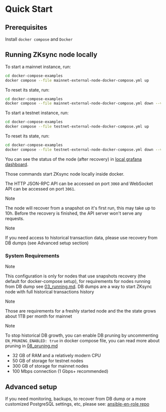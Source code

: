 # Quick Start

## Prerequisites

Install `docker compose` and `Docker`

## Running ZKsync node locally

To start a mainnet instance, run:

```sh
cd docker-compose-examples
docker compose --file mainnet-external-node-docker-compose.yml up
```

To reset its state, run:

```sh
cd docker-compose-examples
docker compose --file mainnet-external-node-docker-compose.yml down --volumes
```

To start a testnet instance, run:

```sh
cd docker-compose-examples
docker compose --file testnet-external-node-docker-compose.yml up
```

To reset its state, run:

```sh
cd docker-compose-examples
docker compose --file testnet-external-node-docker-compose.yml down --volumes
```

You can see the status of the node (after recovery) in
[local grafana dashboard](http://localhost:3000/dashboards).

Those commands start ZKsync node locally inside docker.

The HTTP JSON-RPC API can be accessed on port `3060` and WebSocket API can be accessed on port `3061`.

> [!NOTE]
>
> The node will recover from a snapshot on it's first run, this may take up to 10h. Before the recovery is finished, the
> API server won't serve any requests.

> [!NOTE]
>
> If you need access to historical transaction data, please use recovery from DB dumps (see Advanced setup section)

### System Requirements

> [!NOTE]
>
> This configuration is only for nodes that use snapshots recovery (the default for docker-compose setup), for
> requirements for nodes running from DB dump see
> [03_running.md](https://github.com/matter-labs/zksync-era/blob/main/docs/guides/external-node/03_running.md). DB dumps
> are a way to start ZKsync node with full historical transactions history

> [!NOTE]
>
> Those are requirements for a freshly started node and the the state grows about 1TB per month for mainnet

> [!NOTE]
>
> To stop historical DB growth, you can enable DB pruning by uncommenting `EN_PRUNING_ENABLED: true` in docker compose file,
> you can read more about pruning in
> [08_pruning.md](https://github.com/matter-labs/zksync-era/blob/main/docs/guides/external-node/08_pruning.md)

- 32 GB of RAM and a relatively modern CPU
- 50 GB of storage for testnet nodes
- 300 GB of storage for mainnet nodes
- 100 Mbps connection (1 Gbps+ recommended)

## Advanced setup

If you need monitoring, backups, to recover from DB dump or a more customized PostgreSQL settings, etc, please see:
[ansible-en-role repo](https://github.com/matter-labs/ansible-en-role)
